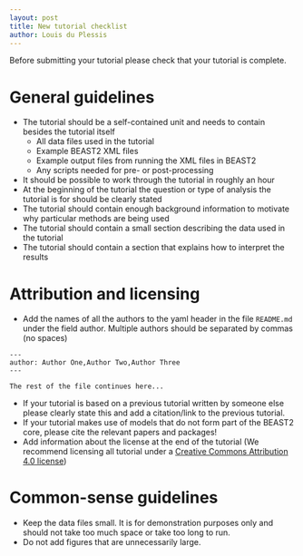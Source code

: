 ```yaml
---
layout: post
title: New tutorial checklist
author: Louis du Plessis
---
```


Before submitting your tutorial please check that your tutorial is complete.

# General guidelines
- The tutorial should be a self-contained unit and needs to contain besides the tutorial itself
	- All data files used in the tutorial
	- Example BEAST2 XML files
	- Example output files from running the XML files in BEAST2
	- Any scripts needed for pre- or post-processing
- It should be possible to work through the tutorial in roughly an hour
- At the beginning of the tutorial the question or type of analysis the tutorial is for should be clearly stated
- The tutorial should contain enough background information to motivate why particular methods are being used
- The tutorial should contain a small section describing the data used in the tutorial
- The tutorial should contain a section that explains how to interpret the results


# Attribution and licensing
- Add the names of all the authors to the yaml header in the file `README.md` under the field author. Multiple authors should be separated by commas (no spaces)

```
---
author: Author One,Author Two,Author Three
---

The rest of the file continues here...
```

- If your tutorial is based on a previous tutorial written by someone else please clearly state this and add a citation/link to the previous tutorial.
- If your tutorial makes use of models that do not form part of the BEAST2 core, please cite the relevant papers and packages!
- Add information about the license at the end of the tutorial (We recommend licensing all tutorial under a [Creative Commons Attribution 4.0 license](https://creativecommons.org/licenses/by/4.0/))


# Common-sense guidelines
- Keep the data files small. It is for demonstration purposes only and should not take too much space or take too long to run. 
- Do not add figures that are unnecessarily large.